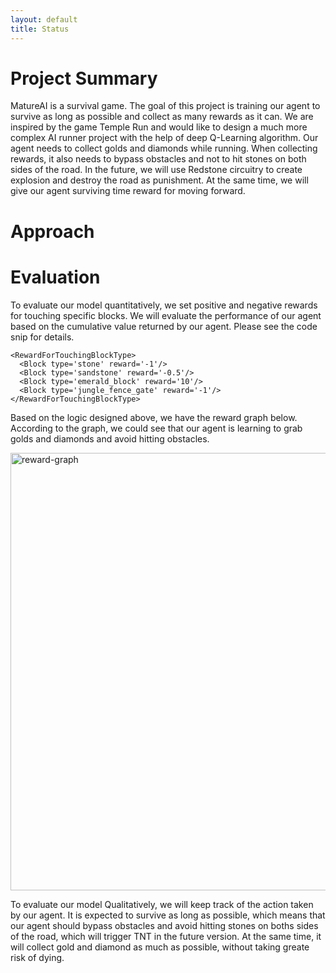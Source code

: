 ```yaml
---
layout: default
title: Status
---
```


# Project Summary
MatureAI is a survival game. The goal of this project is training our agent to survive as long as possible and collect as many rewards as it can. We are inspired by the game Temple Run and would like to design a much more complex AI runner project with the help of deep Q-Learning algorithm. 
Our agent needs to collect golds and diamonds while running. When collecting rewards, it also needs to bypass obstacles and not to hit stones on both sides of the road. In the future, we will use Redstone circuitry to create explosion and destroy the road as punishment. At the same time, we will give our agent surviving time reward for moving forward.

# Approach

# Evaluation
To evaluate our model quantitatively, we set positive and negative rewards for touching specific blocks. We will evaluate the performance of our agent based on the cumulative value returned by our agent. Please see the code snip for details. 
```
<RewardForTouchingBlockType>
  <Block type='stone' reward='-1'/>
  <Block type='sandstone' reward='-0.5'/>
  <Block type='emerald_block' reward='10'/>
  <Block type='jungle_fence_gate' reward='-1'/>
</RewardForTouchingBlockType>
```
Based on the logic designed above, we have the reward graph below. According to the graph, we could see that our agent is learning to grab golds and diamonds and avoid hitting obstacles. 

<img width="700" alt="reward-graph" src="https://need_graph_here">

To evaluate our model Qualitatively, we will keep track of the action taken by our agent. It is expected to survive as long as possible, which means that our agent should bypass obstacles and avoid hitting stones on boths sides of the road, which will trigger TNT in the future version. At the same time, it will collect gold and diamond as much as possible, without taking greate risk of dying.

